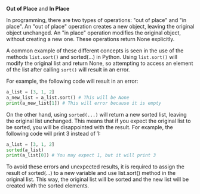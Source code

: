 **Out of Place** and **In Place**

In programming, there are two types of operations: "out of place" and "in place". An "out of place" operation creates a new object, leaving the original object unchanged. An "in place" operation modifies the original object, without creating a new one. These operations return None explicitly.

A common example of these different concepts is seen in the use of the methods `list.sort()` and sorted(...) in Python. Using `list.sort()` will modify the original list and return None, so attempting to access an element of the list after calling `sort()` will result in an error. 

For example, the following code will result in an error:

```py
a_list = [3, 1, 2]
a_new_list = a_list.sort() # This will be None
print(a_new_list[1]) # This will error because it is empty
```

On the other hand, using `sorted(...)` will return a new sorted list, leaving the original list unchanged. This means that if you expect the original list to be sorted, you will be disappointed with the result. For example, the following code will print 3 instead of 1:

```py
a_list = [3, 1, 2]
sorted(a_list)
print(a_list[0]) # You may expect 1, but it will print 3
```

To avoid these errors and unexpected results, it is required to assign the result of sorted(...) to a new variable and use list.sort() method in the original list. This way, the original list will be sorted and the new list will be created with the sorted elements.
